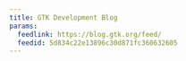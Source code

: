 ```yaml
---
title: GTK Development Blog
params:
  feedlink: https://blog.gtk.org/feed/
  feedid: 5d834c22e13896c30d871fc360632605
---
```

